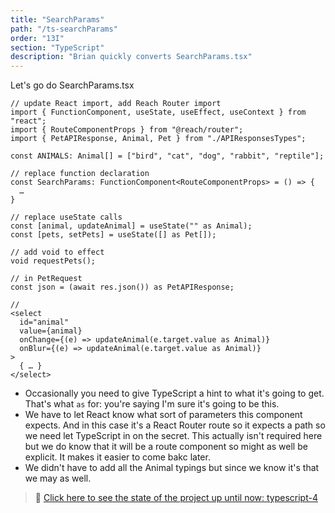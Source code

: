 ```yaml
---
title: "SearchParams"
path: "/ts-searchParams"
order: "13I"
section: "TypeScript"
description: "Brian quickly converts SearchParams.tsx"
---
```


Let's go do SearchParams.tsx

```tsx
// update React import, add Reach Router import
import { FunctionComponent, useState, useEffect, useContext } from "react";
import { RouteComponentProps } from "@reach/router";
import { PetAPIResponse, Animal, Pet } from "./APIResponsesTypes";

const ANIMALS: Animal[] = ["bird", "cat", "dog", "rabbit", "reptile"];

// replace function declaration
const SearchParams: FunctionComponent<RouteComponentProps> = () => {
  …
}

// replace useState calls
const [animal, updateAnimal] = useState("" as Animal);
const [pets, setPets] = useState([] as Pet[]);

// add void to effect
void requestPets();

// in PetRequest
const json = (await res.json()) as PetAPIResponse;

//
<select
  id="animal"
  value={animal}
  onChange={(e) => updateAnimal(e.target.value as Animal)}
  onBlur={(e) => updateAnimal(e.target.value as Animal)}
>
  { … }
</select>
```

- Occasionally you need to give TypeScript a hint to what it's going to get. That's what `as` for: you're saying I'm sure it's going to be this.
- We have to let React know what sort of parameters this component expects. And in this case it's a React Router route so it expects a path so we need let TypeScript in on the secret. This actually isn't required here but we do know that it will be a route component so might as well be explicit. It makes it easier to come bakc later.
- We didn't have to add all the Animal typings but since we know it's that we may as well.

> 🏁 [Click here to see the state of the project up until now: typescript-4][step]

[step]: https://github.com/btholt/citr-v6-project/tree/master/typescript-4
